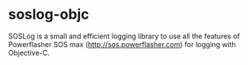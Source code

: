 soslog-objc
===========

SOSLog is a small and efficient logging library to use all the features of Powerflasher SOS max (http://sos.powerflasher.com) for logging with Objective-C.
